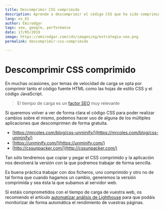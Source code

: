 ```yaml
---
title: Descomprimir CSS comprimido
description: Aprende a descomprimir el código CSS que ha sido comprimido por temas de velocidad de carga
lang: es_ES
author: Emirodgar
tags: seo, google, performance
date: 17/05/2019
image: https://emirodgar.com/cdn/images/og/estrategia-seo.png
permalink: descomprimir-css-comprimido

---
```


# Descomprimir CSS comprimido

En muchas ocasiones, por temas de velocidad de carga se opta por comprimir tanto el código fuente HTML como las hojas de estilo CSS y el código JavaScript.

> El tiempo de carga es un [factor SEO](factores-seo) muy relevante

Si queremos volver a ver de forma clara el código CSS para poder realizar cambios sobre el mismo, podemos hacer uso de alguna de los múltiples aplicaciones que descomprimen de forma gratuita.

-   [https://mrcoles.com/blog/css-unminify/](https://mrcoles.com/blog/css-unminify/)
-   [https://unminify.com/](https://unminify.com/)
-   [http://cssunpacker.com/](http://cssunpacker.com/)

Tan sólo tendremos que copiar y pegar el CSS comprimido y la aplicación nos devolverá la versión con la que podremos trabajar de forma sencilla.

Es buena práctica trabajar con dos ficheros, uno comprimido y otro no de tal forma que cuando hagamos un cambio, generemos la versión comprimida y sea ésta la que subamos al servidor web.

Si estáis comprometidos con el tiempo de carga de vuestra web, os recomiendo el artículo [automatizar análisis de Lighthouse](https://emirodgar.com/automatizar-analisis-lighthouse) para que podáis monitorizar de forma automática el rendimiento de vuestras páginas.
<!--stackedit_data:
eyJoaXN0b3J5IjpbMjA1NjU2MDc4NSwtMTA1Mjc1ODI2MSwxNj
UyODg0MTcxXX0=
-->